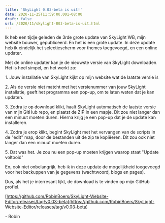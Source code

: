 ```yaml
---
title: 'SkyLight 0.03-beta is uit!'
date: 2020-11-25T11:59:00.001-08:00
draft: false
url: /2020/11/skylight-003-beta-is-uit.html
---
```


Ik heb een tijdje geleden de 3rde grote update van SkyLight WB, mijn website bouwer, gepubliceerd. En het is een grote update. In deze update heb ik eindelijk het selectiescherm voor themes toegevoegd, en een online updater.

Met de online updater kan je de nieuwste versie van SkyLight downloaden. Het is heel simpel, en het werkt zo:

1\. Jouw installatie van SkyLight kijkt op mijn website wat de laatste versie is

2\. Als de versie niet matcht met het versienummer van jouw SkyLight installatie, geeft het programma een pop-up, om te laten weten dat je kan updaten.

3\. Zodra je op download klikt, haalt SkyLight automatisch de laatste versie van mijn GitHub repo, en plaatst de ZIP in een mapje. Dit zou niet langer dan een minuut moeten duren. Hierna krijg je een pop-up dat je de update kan installeren.

4\. Zodra je erop klikt, begint SkyLight met het vervangen van de scripts in de "edit" map, door de bestanden uit de zip te kopiëeren. Dit zou ook niet langer dan een minuut moeten duren.

5\. Dat was het. Je zou nu een pop-up moeten krijgen waarop staat "Update voltooid"

En, ook niet onbelangrijk, heb ik in deze update de mogelijkheid toegevoegd voor het backuppen van je gegevens (wachtwoord, blogs en pages).

Dus, als het je interresant lijkt, de download is te vinden op mijn GitHub profiel.

[https://github.com/RobinBoers/SkyLight-Website-Editor/releases/tag/v0.03-beta](https://github.com/RobinBoers/SkyLight-Website-Editor/releases/tag/v0.03-beta)

\- Robin